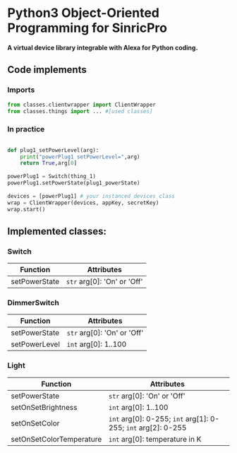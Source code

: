 # Python3 Object-Oriented Programming for SinricPro
**A virtual device library integrable with Alexa for Python coding.**

## Code implements
### Imports
```python
from classes.clientwrapper import ClientWrapper
from classes.things import ... #[used classes]
```

### In practice
```python

def plug1_setPowerLevel(arg):
    print("powerPlug1 setPowerLevel=",arg)
    return True,arg[0]
    
powerPlug1 = Switch(thing_1)
powerPlug1.setPowerState(plug1_powerState)
    
devices = [powerPlug1] # your instanced devices class
wrap = ClientWrapper(devices, appKey, secretKey)
wrap.start()
```

## Implemented classes:

### Switch
| Function | Attributes |
| --- | --- |
| setPowerState | `str` arg[0]: 'On' or 'Off' |

### DimmerSwitch
| Function | Attributes |
| --- | --- |
| setPowerState | `str` arg[0]: 'On' or 'Off' |
| setPowerLevel | `int` arg[0]: 1..100 |


### Light
| Function | Attributes |
| --- | --- |
| setPowerState | `str` arg[0]: 'On' or 'Off' |
| setOnSetBrightness | `int` arg[0]: 1..100 |
| setOnSetColor | `int` arg[0]: 0-255; `int` arg[1]: 0-255; `int` arg[2]: 0-255  |
| setOnSetColorTemperature | `int` arg[0]: temperature in K |
